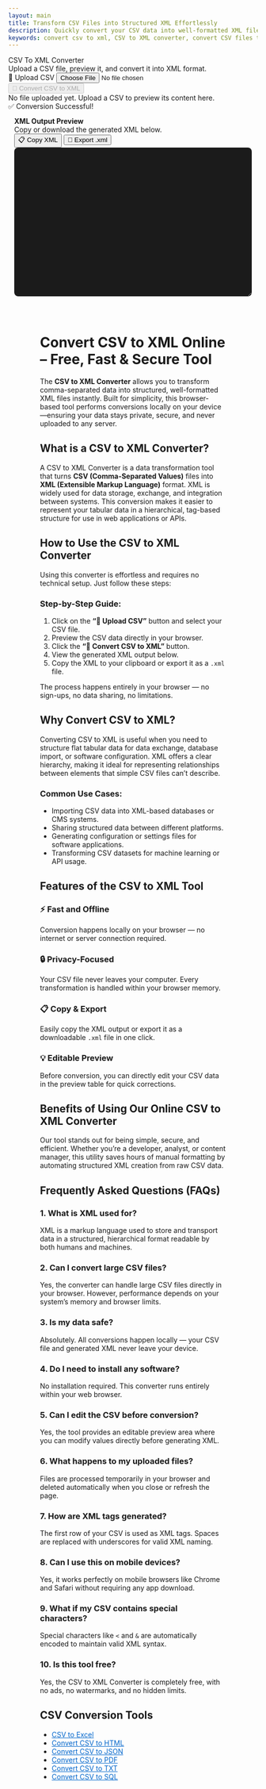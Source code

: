 ```yaml
---
layout: main
title: Transform CSV Files into Structured XML Effortlessly
description: Quickly convert your CSV data into well-formatted XML files using  browser-based CSV to XML converter. Fast, secure, and offline-friendly.
keywords: convert csv to xml, CSV to XML converter, convert CSV files to XML, online CSV to XML tool, free CSV to XML
---
```

<script src="https://cdnjs.cloudflare.com/ajax/libs/xlsx/0.18.5/xlsx.full.min.js"></script>

<div class="csvx-container">
  <div class="csvx-panel" id="csvPanelXml">
    <div class="panel-header">
      <div>
        <div class="title">CSV To XML Converter</div>
        <div class="small">Upload a CSV file, preview it, and convert it into XML format.</div>
      </div>
      <div class="controls">
        <label class="csvx-btn" id="uploadBtnXml" title="Upload CSV">
          📂 Upload CSV
          <input id="fileInputXml" type="file" accept="text/csv, .csv">
        </label>
        <button class="csvx-btn primary" id="convertBtnXml" disabled title="Convert CSV to XML">🔄 Convert CSV to XML</button>
      </div>
    </div>
    <div id="csvPreviewXml" class="csvx-preview" contenteditable>
      <div class="small" id="placeholderXml">No file uploaded yet. Upload a CSV to preview its content here.</div>
    </div>
    <div id="toastXml" class="csvx-toast">✅ Conversion Successful!</div>
  </div>
</div>

<div class="csvx-container">  
  <div id="xmlPanel" class="csvx-excel-panel">
    <div class="csvx-panel" style="padding:12px;">
      <div class="excel-header">
        <div>
          <div style="font-weight:700">XML Output Preview</div>
          <div class="small">Copy or download the generated XML below.</div>
        </div>
        <div class="controls">
          <button class="csvx-btn" id="copyXmlBtn" title="Copy XML to Clipboard">📋 Copy XML</button>
          <button class="csvx-btn" id="exportXmlBtn" title="Download as XML File">💾 Export .xml</button>
        </div>
      </div>
      <textarea id="xmlPreview" class="csvx-preview" style="min-height:300px; background:#1b1b1b; color:#eee; font-family:monospace; padding:10px; border:none; width:100%; border-radius:8px;" contenteditable="true"></textarea>
    </div>
  </div>
</div>


<script src="/assets/js/csv-to-xml.js"></script>

<div style="margin:4rem;">

  <h1>Convert CSV to XML Online – Free, Fast & Secure Tool</h1>
  <p>
    The <strong>CSV to XML Converter</strong> allows you to transform comma-separated data into structured, well-formatted XML files instantly. 
    Built for simplicity, this browser-based tool performs conversions locally on your device—ensuring your data stays private, secure, and never uploaded to any server.
  </p>

  <h2>What is a CSV to XML Converter?</h2>
  <p>
    A CSV to XML Converter is a data transformation tool that turns <strong>CSV (Comma-Separated Values)</strong> files into <strong>XML (Extensible Markup Language)</strong> format. 
    XML is widely used for data storage, exchange, and integration between systems. This conversion makes it easier to represent your tabular data in a hierarchical, tag-based structure for use in web applications or APIs.
  </p>

  <h2>How to Use the CSV to XML Converter</h2>
  <p>
    Using this converter is effortless and requires no technical setup. Just follow these steps:
  </p>
  <h3>Step-by-Step Guide:</h3>
  <ol>
    <li>Click on the <strong>“📂 Upload CSV”</strong> button and select your CSV file.</li>
    <li>Preview the CSV data directly in your browser.</li>
    <li>Click the <strong>“🔄 Convert CSV to XML”</strong> button.</li>
    <li>View the generated XML output below.</li>
    <li>Copy the XML to your clipboard or export it as a <code>.xml</code> file.</li>
  </ol>
  <p>
    The process happens entirely in your browser — no sign-ups, no data sharing, no limitations.
  </p>

  <h2>Why Convert CSV to XML?</h2>
  <p>
    Converting CSV to XML is useful when you need to structure flat tabular data for data exchange, database import, or software configuration. 
    XML offers a clear hierarchy, making it ideal for representing relationships between elements that simple CSV files can’t describe.
  </p>

  <h3>Common Use Cases:</h3>
  <ul>
    <li>Importing CSV data into XML-based databases or CMS systems.</li>
    <li>Sharing structured data between different platforms.</li>
    <li>Generating configuration or settings files for software applications.</li>
    <li>Transforming CSV datasets for machine learning or API usage.</li>
  </ul>

  <h2>Features of the CSV to XML Tool</h2>
  <h3>⚡ Fast and Offline</h3>
  <p>Conversion happens locally on your browser — no internet or server connection required.</p>

  <h3>🔒 Privacy-Focused</h3>
  <p>Your CSV file never leaves your computer. Every transformation is handled within your browser memory.</p>

  <h3>📋 Copy & Export</h3>
  <p>Easily copy the XML output or export it as a downloadable <code>.xml</code> file in one click.</p>

  <h3>💡 Editable Preview</h3>
  <p>Before conversion, you can directly edit your CSV data in the preview table for quick corrections.</p>

  <h2>Benefits of Using Our Online CSV to XML Converter</h2>
  <p>
    Our tool stands out for being simple, secure, and efficient. Whether you’re a developer, analyst, or content manager, 
    this utility saves hours of manual formatting by automating structured XML creation from raw CSV data.
  </p>

  <h2>Frequently Asked Questions (FAQs)</h2>

  <h3>1. What is XML used for?</h3>
  <p>XML is a markup language used to store and transport data in a structured, hierarchical format readable by both humans and machines.</p>

  <h3>2. Can I convert large CSV files?</h3>
  <p>Yes, the converter can handle large CSV files directly in your browser. However, performance depends on your system’s memory and browser limits.</p>

  <h3>3. Is my data safe?</h3>
  <p>Absolutely. All conversions happen locally — your CSV file and generated XML never leave your device.</p>

  <h3>4. Do I need to install any software?</h3>
  <p>No installation required. This converter runs entirely within your web browser.</p>

  <h3>5. Can I edit the CSV before conversion?</h3>
  <p>Yes, the tool provides an editable preview area where you can modify values directly before generating XML.</p>

  <h3>6. What happens to my uploaded files?</h3>
  <p>Files are processed temporarily in your browser and deleted automatically when you close or refresh the page.</p>

  <h3>7. How are XML tags generated?</h3>
  <p>The first row of your CSV is used as XML tags. Spaces are replaced with underscores for valid XML naming.</p>

  <h3>8. Can I use this on mobile devices?</h3>
  <p>Yes, it works perfectly on mobile browsers like Chrome and Safari without requiring any app download.</p>

  <h3>9. What if my CSV contains special characters?</h3>
  <p>Special characters like <code>&lt;</code> and <code>&amp;</code> are automatically encoded to maintain valid XML syntax.</p>

  <h3>10. Is this tool free?</h3>
  <p>Yes, the CSV to XML Converter is completely free, with no ads, no watermarks, and no hidden limits.</p>

<h2>CSV Conversion Tools</h2>
 <ul>
  <li><a href="convert-csv-to-excel" style="color:#0066cc; text-decoration:underline;">CSV to Excel</a></li>
  <li><a href="convert-csv-to-html" style="color:#0066cc; text-decoration:underline;">Convert CSV to HTML</a></li>
  <li><a href="convert-csv-to-json" style="color:#0066cc; text-decoration:underline;">Convert CSV to JSON</a></li>
  <li><a href="convert-csv-to-pdf" style="color:#0066cc; text-decoration:underline;">Convert CSV to PDF</a></li>
  <li><a href="convert-csv-to-txt" style="color:#0066cc; text-decoration:underline;">Convert CSV to TXT</a></li>
  <li><a href="csv-to-sql" style="color:#0066cc; text-decoration:underline;">Convert CSV to SQL</a></li>
 </ul>

</div>

<!-- ✅ WebApplication Schema -->
<script type="application/ld+json">
{
  "@context": "https://schema.org",
  "@type": "WebApplication",
  "name": "CSV to XML Converter",
  "url": "https://smallsuggestions.com/convert-csv-to-xml",
  "applicationCategory": "UtilitiesApplication",
  "operatingSystem": "Any",
  "description": "Convert CSV files to structured XML format instantly with our free online CSV to XML converter. 100% browser-based, secure, and fast.",
  "featureList": [
    "Instant CSV to XML conversion",
    "Editable preview before conversion",
    "Browser-based secure processing",
    "Supports large CSV files",
    "Free and easy to use"
  ]
}
</script>

<!-- ✅ Action Schema -->
<script type="application/ld+json">
{
  "@context": "https://schema.org",
  "@type": "Action",
  "name": "Convert CSV to XML",
  "description": "Use this online tool to instantly convert CSV data into structured XML format for easy data sharing and integration.",
  "target": {
    "@type": "EntryPoint",
    "urlTemplate": "https://smallsuggestions.com/convert-csv-to-xml"
    },
  "result": {
    "@type": "Thing",
    "name": "XML file",
    "description": "Structured XML file generated from your uploaded CSV data."
  }
}
</script>

<!-- ✅ Dataset Schema -->
<script type="application/ld+json">
{
  "@context": "https://schema.org",
  "@type": "Dataset",
  "name": "CSV to XML Conversion Dataset",
  "description": "A structured dataset generated from CSV input and converted into XML format, maintaining field-to-tag relationships.",
  "license": "https://creativecommons.org/publicdomain/zero/1.0/",
  "creator": {
    "@type": "Organization",
    "name": "Small Suggestions",
    "url": "https://smallsuggestions.com"
  },
  "distribution": {
    "@type": "DataDownload",
    "encodingFormat": "application/xml",
    "contentUrl": "https://smallsuggestions.com/convert-csv-to-xml"
  }
}
</script>

<!-- ✅ HowTo Schema -->
<script type="application/ld+json">
{
  "@context": "https://schema.org",
  "@type": "HowTo",
  "name": "How to Convert CSV to XML",
  "description": "Follow these simple steps to convert your CSV file into XML format using our free online converter.",
  "step": [
    {
      "@type": "HowToStep",
      "name": "Upload CSV file",
      "text": "Click the Upload CSV button and select your CSV file from your computer."
    },
    {
      "@type": "HowToStep",
      "name": "Preview data",
      "text": "Check that your CSV data is correctly displayed in the live preview table."
    },
    {
      "@type": "HowToStep",
      "name": "Convert to XML",
      "text": "Click Convert CSV to XML to instantly transform your tabular data into structured XML."
    },
    {
      "@type": "HowToStep",
      "name": "Copy or Export XML",
      "text": "Copy the XML output directly or export it as a .xml file for later use."
    }
  ]
}
</script>

<!-- ✅ ItemList Schema (Related Tools) -->
<script type="application/ld+json">
{
  "@context": "https://schema.org",
  "@type": "ItemList",
  "name": "Related CSV Conversion Tools",
  "itemListElement": [
    {
      "@type": "ListItem",
      "position": 1,
      "url": "https://smallsuggestions.com/convert-csv-to-json",
      "name": "Convert CSV to JSON"
    },
    {
      "@type": "ListItem",
      "position": 2,
      "url": "https://smallsuggestions.com/convert-csv-to-txt",
      "name": "Convert CSV to TXT"
    },
    {
      "@type": "ListItem",
      "position": 3,
      "url": "https://smallsuggestions.com/convert-csv-to-html",
      "name": "Convert CSV to HTML"
    },
    {
      "@type": "ListItem",
      "position": 4,
      "url": "https://smallsuggestions.com/convert-excel-to-xml",
      "name": "Convert Excel to XML"
    },
    {
      "@type": "ListItem",
      "position": 5,
      "url": "https://smallsuggestions.com/convert-json-to-xml",
      "name": "Convert JSON to XML"
    }
  ]
}
</script>

<!-- ✅ FAQPage Schema (10 Detailed FAQs) -->
<script type="application/ld+json">
{
  "@context": "https://schema.org",
  "@type": "FAQPage",
  "mainEntity": [
    {
      "@type": "Question",
      "name": "What does this CSV to XML converter do?",
      "acceptedAnswer": {
        "@type": "Answer",
        "text": "It converts your CSV file into structured XML format, using the first row of the CSV as XML tag names for each data element."
      }
    },
    {
      "@type": "Question",
      "name": "Is the conversion process secure?",
      "acceptedAnswer": {
        "@type": "Answer",
        "text": "Yes. All conversions happen entirely in your browser — no data is uploaded or stored online."
      }
    },
    {
      "@type": "Question",
      "name": "Can I edit my CSV before conversion?",
      "acceptedAnswer": {
        "@type": "Answer",
        "text": "Yes, you can edit the CSV data directly in the preview grid before generating the XML output."
      }
    },
    {
      "@type": "Question",
      "name": "How are XML tags generated?",
      "acceptedAnswer": {
        "@type": "Answer",
        "text": "The first row in your CSV file becomes the tag names in the XML output. Spaces are replaced with underscores for valid XML structure."
      }
    },
    {
      "@type": "Question",
      "name": "Does it support special characters?",
      "acceptedAnswer": {
        "@type": "Answer",
        "text": "Yes, the converter automatically encodes special characters like <, >, and & into valid XML entities."
      }
    },
    {
      "@type": "Question",
      "name": "Can I use this tool offline?",
      "acceptedAnswer": {
        "@type": "Answer",
        "text": "Yes, once the page is loaded, the converter can run completely offline without internet access."
      }
    },
    {
      "@type": "Question",
      "name": "Is there a file size limit?",
      "acceptedAnswer": {
        "@type": "Answer",
        "text": "There’s no strict size limit, but very large files may take longer depending on your browser and device performance."
      }
    },
    {
      "@type": "Question",
      "name": "Do I need any external software?",
      "acceptedAnswer": {
        "@type": "Answer",
        "text": "No additional software is needed. The tool works directly in your web browser."
      }
    },
    {
      "@type": "Question",
      "name": "What can I do with the XML output?",
      "acceptedAnswer": {
        "@type": "Answer",
        "text": "You can use the XML output for data storage, web integration, software configuration, or as an input for other XML-based systems."
      }
    },
    {
      "@type": "Question",
      "name": "Is this converter free to use?",
      "acceptedAnswer": {
        "@type": "Answer",
        "text": "Yes, this CSV to XML converter is completely free, with no hidden charges or usage limits."
      }
    }
  ]
}
</script>
